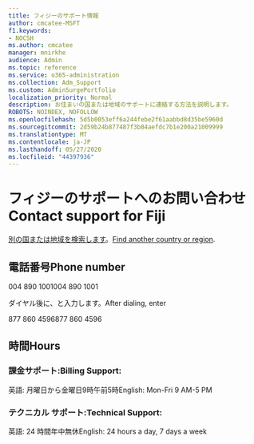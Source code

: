 ```yaml
---
title: フィジーのサポート情報
author: cmcatee-MSFT
f1.keywords:
- NOCSH
ms.author: cmcatee
manager: mnirkhe
audience: Admin
ms.topic: reference
ms.service: o365-administration
ms.collection: Adm_Support
ms.custom: AdminSurgePortfolio
localization_priority: Normal
description: お住まいの国または地域のサポートに連絡する方法を説明します。
ROBOTS: NOINDEX, NOFOLLOW
ms.openlocfilehash: 5d5b0053eff6a244febe2f61aabbd8d35be5960d
ms.sourcegitcommit: 2d59b24b877487f3b84aefdc7b1e200a21009999
ms.translationtype: MT
ms.contentlocale: ja-JP
ms.lasthandoff: 05/27/2020
ms.locfileid: "44397936"
---
```

# <a name="contact-support-for-fiji"></a><span data-ttu-id="40321-103">フィジーのサポートへのお問い合わせ</span><span class="sxs-lookup"><span data-stu-id="40321-103">Contact support for Fiji</span></span>

<span data-ttu-id="40321-104">[別の国または地域を検索します](../contact-support-for-business-products.md)。</span><span class="sxs-lookup"><span data-stu-id="40321-104">[Find another country or region](../contact-support-for-business-products.md).</span></span>

## <a name="phone-number"></a><span data-ttu-id="40321-105">電話番号</span><span class="sxs-lookup"><span data-stu-id="40321-105">Phone number</span></span>
<span data-ttu-id="40321-106">004 890 1001</span><span class="sxs-lookup"><span data-stu-id="40321-106">004 890 1001</span></span>

<span data-ttu-id="40321-107">ダイヤル後に、と入力します。</span><span class="sxs-lookup"><span data-stu-id="40321-107">After dialing, enter</span></span>

<span data-ttu-id="40321-108">877 860 4596</span><span class="sxs-lookup"><span data-stu-id="40321-108">877 860 4596</span></span>

## <a name="hours"></a><span data-ttu-id="40321-109">時間</span><span class="sxs-lookup"><span data-stu-id="40321-109">Hours</span></span>
### <a name="billing-support"></a><span data-ttu-id="40321-110">課金サポート:</span><span class="sxs-lookup"><span data-stu-id="40321-110">Billing Support:</span></span>

<span data-ttu-id="40321-111">英語: 月曜日から金曜日9時午前5時</span><span class="sxs-lookup"><span data-stu-id="40321-111">English: Mon-Fri 9 AM-5 PM</span></span>

### <a name="technical-support"></a><span data-ttu-id="40321-112">テクニカル サポート:</span><span class="sxs-lookup"><span data-stu-id="40321-112">Technical Support:</span></span>

<span data-ttu-id="40321-113">英語: 24 時間年中無休</span><span class="sxs-lookup"><span data-stu-id="40321-113">English: 24 hours a day, 7 days a week</span></span>
